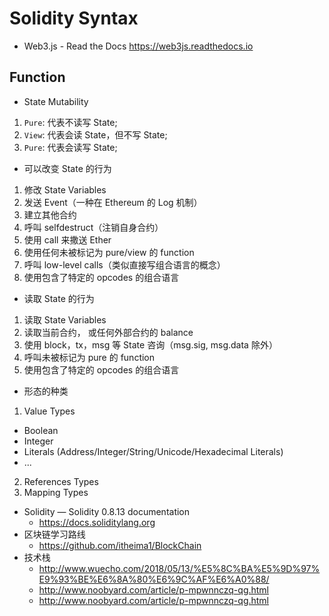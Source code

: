 # Solidity Syntax

- Web3.js - Read the Docs https://web3js.readthedocs.io

## Function

- State Mutability

1. `Pure`: 代表不读写 State;
2. `View`: 代表会读 State，但不写 State;
3. `Pure`: 代表会读写 State;

- 可以改变 State 的行为

1. 修改 State Variables
2. 发送 Event（一种在 Ethereum 的 Log 机制）
3. 建立其他合约
4. 呼叫 selfdestruct（注销自身合约）
5. 使用 call 来撒送 Ether
6. 使用任何未被标记为 pure/view 的 function
7. 呼叫 low-level calls（类似直接写组合语言的概念）
8. 使用包含了特定的 opcodes 的组合语言

- 读取 State 的行为

1. 读取 State Variables
2. 读取当前合约， 或任何外部合约的 balance
3. 使用 block，tx，msg 等 State 咨询（msg.sig, msg.data 除外）
4. 呼叫未被标记为 pure 的 function
5. 使用包含了特定的 opcodes 的组合语言

- 形态的种类

1. Value Types

- Boolean
- Integer
- Literals (Address/Integer/String/Unicode/Hexadecimal Literals)
- ...

2. References Types
3. Mapping Types

- Solidity — Solidity 0.8.13 documentation
  - https://docs.soliditylang.org
- 区块链学习路线
  - https://github.com/itheima1/BlockChain
- 技术栈
  - http://www.wuecho.com/2018/05/13/%E5%8C%BA%E5%9D%97%E9%93%BE%E6%8A%80%E6%9C%AF%E6%A0%88/
  - http://www.noobyard.com/article/p-mpwnnczq-qg.html
  - http://www.noobyard.com/article/p-mpwnnczq-qg.html
